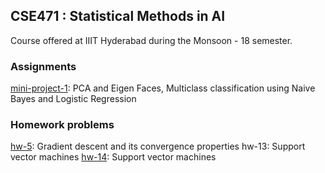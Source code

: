 ## CSE471 : Statistical Methods in AI

Course offered at IIIT Hyderabad during the Monsoon - 18 semester.

### Assignments

[mini-project-1](./mini-project-1/): PCA and Eigen Faces, Multiclass classification using Naive Bayes and Logistic Regression

### Homework problems

[hw-5](./hw5/): Gradient descent and its convergence properties
hw-13: Support vector machines
[hw-14](./hw14/): Support vector machines
